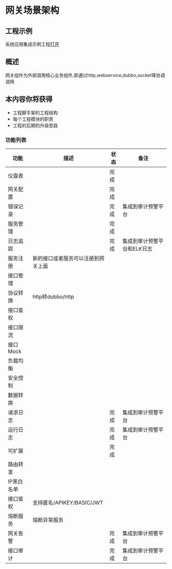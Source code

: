 # 网关场景架构
## 工程示例

系统应用集成示例工程[打开](https://gitee.com/alinesno-cloud/alinesno-demo-gateway-open/tree/master/demo-business-shop)

## 概述

网关组件为外部调用核心业务组件,即通过http,webservice,dubbo,socket等协调调用

## 本内容你将获得

- 工程脚手架的工程结构
- 每个工程模块的职责
- 工程的后期的升级思路

### 功能列表

| 功能       | 描述                               | 状态 | 备注                        |
|------------|------------------------------------|------|-----------------------------|
| 仪盘表     |                                    | 完成 |                             |
| 网关配置   |                                    | 完成 |                             |
| 错误记录   |                                    | 完成 | 集成到审计预警平台          |
| 服务管理   |                                    | 完成 |                             |
| 日志追踪   |                                    | 完成 | 集成到审计预警平台和ELK日志 |
| 服务注册   | 新的接口或者服务可以注册到网关上面 |      |                             |
| 接口管理   |                                    |      |                             |
| 协议转换   | http转dubbo/http                   |      |                             |
| 接口鉴权   |                                    |      |                             |
| 接口限流   |                                    |      |                             |
| 接口Mock   |                                    |      |                             |
| 负载均衡   |                                    |      |                             |
| 安全控制   |                                    |      |                             |
| 数据转换   |                                    |      |                             |
| 请求日志   |                                    | 完成 | 集成到审计预警平台          |
| 运行日志   |                                    | 完成 | 集成到审计预警平台          |
| 可扩展     |                                    | 完成 |                             |
| 路由转发   |                                    |      |                             |
| IP黑白名单 |                                    |      |                             |
| 接口鉴权   | 支持匿名/APIKEY/BASIC/JWT          |      |                             |
| 熔断服务   | 熔断异常服务                       |      |                             |
| 网关告警   |                                    | 完成 | 集成到审计预警平台          |
| 接口审计   |                                    | 完成 | 集成到审计预警平台          |
